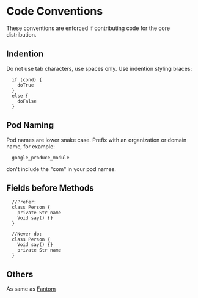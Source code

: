
Code Conventions
======
These conventions are enforced if contributing code for the core distribution.

Indention
------
Do not use tab characters, use spaces only.
Use indention styling braces:
```
  if (cond) {
    doTrue
  }
  else {
    doFalse
  }
```

Pod Naming
------
Pod names are lower snake case.
Prefix with an organization or domain name, for example:
```
  google_produce_module
```
don't include the "com" in your pod names.


Fields before Methods
-------
```
  //Prefer:
  class Person {
    private Str name
    Void say() {}
  }

  //Never do:
  class Person {
    Void say() {}
    private Str name
  }
```

Others
-----
As same as [Fantom](http://fantom.org/doc/docLang/Conventions)

